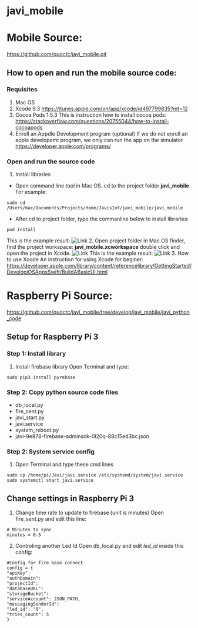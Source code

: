 # javi_mobile

# Mobile Source:
https://github.com/quoctc/javi_mobile.git

## How to open and run the mobile source code:
### Requisites
1. Mac OS
2. Xcode 9.3
https://itunes.apple.com/vn/app/xcode/id497799835?mt=12
3. Cocoa Pods 1.5.3
This is instruction how to install cocoa pods:
https://stackoverflow.com/questions/20755044/how-to-install-cocoapods
4. Enroll an Appdle Development program (optional)
If we do not enroll an apple developemt program, we only can run the app on the simulator
https://developer.apple.com/programs/
### Open and run the source code
1. Install libraries
 - Open command line tool in Mac OS. cd to the project folder **javi_mobile**
 For example:
 ```
 sudo cd /Users/mac/Documents/Projects/Home/JavisIot/javi_mobile/javi_mobile
 ```
 - After cd to project folder, type the commanline below to install libraries:
 ```
 pod install
 ```
 This is the example result: ![Link](https://screencast.com/t/Q0cccOrh9)
2. Open project folder in Mac OS finder, find the project workspace: **javi_mobile.xcworkspace** double click and open the project in Xcode.
![Link](https://screencast.com/t/SUJ2pgNbN)
 This is the example result: ![Link](https://screencast.com/t/SUJ2pgNbN)
3. How to use Xcode
 An instruction for using Xcode for beginer:
 https://developer.apple.com/library/content/referencelibrary/GettingStarted/DevelopiOSAppsSwift/BuildABasicUI.html
# Raspberry Pi Source:
https://github.com/quoctc/javi_mobile/tree/develop/javi_mobile/javi_python_code

##  Setup for Raspberry Pi 3
### Step 1: Install library
1. Install firebase library
Open Terminal and type:
```
sudo pip3 install pyrebase
```
### Step 2: Copy python source code files
- db_local.py
- fire_sent.py
- javi_start.py
- javi.service
- system_reboot.py
- javi-9e878-firebase-adminsdk-0l20q-88c15ed3bc.json

### Step 2: System service config
1. Open Terminal and type these cmd lines
```
sudo cp /home/pi/Javi/javi.service /etc/systemd/system/javi.service
sudo systemctl start javi.service
```
## Change settings in Raspberry Pi 3
1. Change time rate to update to firebase (unit is minutes)
Open fire_sent.py and edit this line:
```
# Minutes to sync
minutes = 0.5
```
2. Controling another Led Id
Open db_local.py and edit *led_id* inside this config:
```
#Config for fire base connect
config = {
"apiKey":
"authDomain":
"projectId":
"databaseURL":
"storageBucket":
"serviceAccount": JSON_PATH,
"messagingSenderId": 
"led_id": "0",
"tries_count": 5
}
```
